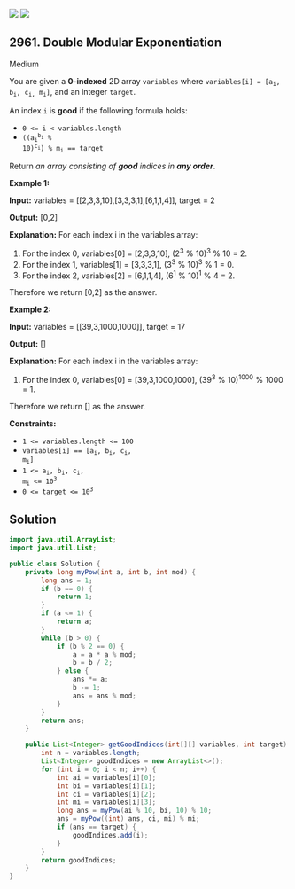 [![](https://img.shields.io/github/stars/javadev/LeetCode-in-Java?label=Stars&style=flat-square)](https://github.com/javadev/LeetCode-in-Java)
[![](https://img.shields.io/github/forks/javadev/LeetCode-in-Java?label=Fork%20me%20on%20GitHub%20&style=flat-square)](https://github.com/javadev/LeetCode-in-Java/fork)

## 2961\. Double Modular Exponentiation

Medium

You are given a **0-indexed** 2D array `variables` where <code>variables[i] = [a<sub>i</sub>, b<sub>i</sub>, c<sub>i,</sub> m<sub>i</sub>]</code>, and an integer `target`.

An index `i` is **good** if the following formula holds:

*   `0 <= i < variables.length`
*   <code>((a<sub>i</sub><sup>b<sub>i</sub></sup> % 10)<sup>c<sub>i</sub></sup>) % m<sub>i</sub> == target</code>

Return _an array consisting of **good** indices in **any order**_.

**Example 1:**

**Input:** variables = \[\[2,3,3,10],[3,3,3,1],[6,1,1,4]], target = 2

**Output:** [0,2]

**Explanation:** For each index i in the variables array: 
1) For the index 0, variables[0] = [2,3,3,10], (2<sup>3</sup> % 10)<sup>3</sup> % 10 = 2. 
2) For the index 1, variables[1] = [3,3,3,1], (3<sup>3</sup> % 10)<sup>3</sup> % 1 = 0. 
3) For the index 2, variables[2] = [6,1,1,4], (6<sup>1</sup> % 10)<sup>1</sup> % 4 = 2. 

Therefore we return [0,2] as the answer.

**Example 2:**

**Input:** variables = \[\[39,3,1000,1000]], target = 17

**Output:** []

**Explanation:** For each index i in the variables array: 
1) For the index 0, variables[0] = [39,3,1000,1000], (39<sup>3</sup> % 10)<sup>1000</sup> % 1000 = 1. 

Therefore we return [] as the answer.

**Constraints:**

*   `1 <= variables.length <= 100`
*   <code>variables[i] == [a<sub>i</sub>, b<sub>i</sub>, c<sub>i</sub>, m<sub>i</sub>]</code>
*   <code>1 <= a<sub>i</sub>, b<sub>i</sub>, c<sub>i</sub>, m<sub>i</sub> <= 10<sup>3</sup></code>
*   <code>0 <= target <= 10<sup>3</sup></code>

## Solution

```java
import java.util.ArrayList;
import java.util.List;

public class Solution {
    private long myPow(int a, int b, int mod) {
        long ans = 1;
        if (b == 0) {
            return 1;
        }
        if (a <= 1) {
            return a;
        }
        while (b > 0) {
            if (b % 2 == 0) {
                a = a * a % mod;
                b = b / 2;
            } else {
                ans *= a;
                b -= 1;
                ans = ans % mod;
            }
        }
        return ans;
    }

    public List<Integer> getGoodIndices(int[][] variables, int target) {
        int n = variables.length;
        List<Integer> goodIndices = new ArrayList<>();
        for (int i = 0; i < n; i++) {
            int ai = variables[i][0];
            int bi = variables[i][1];
            int ci = variables[i][2];
            int mi = variables[i][3];
            long ans = myPow(ai % 10, bi, 10) % 10;
            ans = myPow((int) ans, ci, mi) % mi;
            if (ans == target) {
                goodIndices.add(i);
            }
        }
        return goodIndices;
    }
}
```